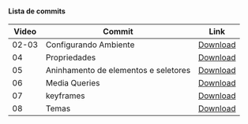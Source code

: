 #### Lista de commits
Video | Commit | Link
------ | ------ | ------
02-03 | Configurando Ambiente | [Download](https://github.com/treinaweb/treinaweb-react-emotion-v2/archive/4c0c0c9b746682a36f00de2fd598f719ed5279b9.zip)
04 | Propriedades | [Download](https://github.com/treinaweb/treinaweb-react-emotion-v2/archive/61e92eed6c67efcec217d9343c8e0d62ea8a16af.zip)
05 | Aninhamento de elementos e seletores | [Download](https://github.com/treinaweb/treinaweb-react-emotion-v2/archive/01ff825149fd41a08ebf0e1a7baa1932a387999d.zip)
06 | Media Queries | [Download](https://github.com/treinaweb/treinaweb-react-emotion-v2/archive/79d6d3870c51c4d7b3c440d5f50c03a9de9699b6.zip)
07 | keyframes | [Download](https://github.com/treinaweb/treinaweb-react-emotion-v2/archive/7b3d1ea60dcb0be5051f2685a5cfda56a2e1e481.zip)
08 | Temas | [Download](https://github.com/treinaweb/treinaweb-react-emotion-v2/archive/85b11500c96ea9f10f88d6dac592006739a176c5.zip)
